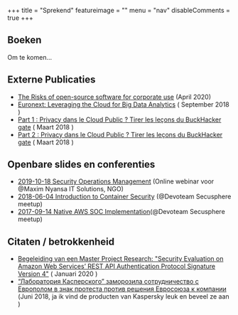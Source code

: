 +++
title = "Sprekend"
featureimage = ""
menu = "nav"
disableComments = true
+++

## Boeken

Om te komen...

## Externe Publicaties

* [The Risks of open-source software for corporate use](https://www.compact.nl/articles/the-risks-of-open-source-software-for-corporate-use/) (April 2020)
* [Euronext: Leveraging the Cloud for Big Data Analytics](https://www.devoteam.com/newsroom/leveraging-cloud-big-data-analytics-rex-form-euronext/) ( September 2018 )
* [Part 1 : Privacy dans le Cloud Public ? Tirer les leçons du BuckHacker gate](https://france.devoteam.com/newsroom/part-1-privacy-dans-le-cloud-public-tirer-les-lecons-du-buckhacker-gate-2/) ( Maart 2018 )
* [Part 2 : Privacy dans le Cloud Public ? Tirer les leçons du BuckHacker gate](https://france.devoteam.com/newsroom/part-2-privacy-dans-le-cloud-public-tirer-les-lecons-du-buckhacker-gate/) ( Maart 2018 )

## Openbare slides en conferenties

* [2019-10-18 Security Operations Management](https://github.com/Kharkovlanok/meetups/blob/master/2019-10-18%20Security%20Operations%20Management.pdf) (Online webinar voor @Maxim Nyansa IT Solutions, NGO)
* [2018-06-04 Introduction to Container Security](https://github.com/Kharkovlanok/meetups/blob/master/2018-06-04%20Introduction%20to%20Container%20Security.pdf) (@Devoteam Secusphere meetup)
* [2017-09-14 Native AWS SOC Implementation](https://github.com/Kharkovlanok/meetups/blob/master/2017-09-14%20Native%20AWS%20SOC%20Implementation.pdf)(@Devoteam Secusphere meetup)

## Citaten / betrokkenheid

* [Begeleiding van een Master Project Research: "Security Evaluation on Amazon Web Services’ REST API Authentication Protocol Signature Version 4"](https://work.delaat.net/rp/2019-2020/p65/presentation.pdf) ( Januari 2020 )
* [“Лаборатория Касперского” заморозила сотрудничество с Европолом в знак протеста против решения Евросоюза к компании](https://ekozlov.ru/2018/06/laboratorija-kasperskogo-zamorozila-sotrudnichestvo-s-evropolom-v-znak-protesta-protiv-reshenija-evrosojuza-k-kompanii/) (Juni 2018, ja ik vind de producten van Kaspersky leuk en beveel ze aan )